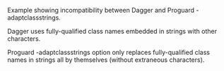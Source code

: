 Example showing incompatibility between Dagger and Proguard -adaptclassstrings.

Dagger uses fully-qualified class names embedded in strings with other characters.

Proguard -adaptclassstrings option only replaces fully-qualified class names in strings all by themselves (without extraneous characters).
